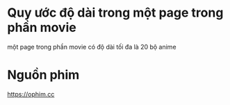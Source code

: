 # Quy ước độ dài trong một page trong phần movie
một page trong phần movie có độ dài tối đa là 20 bộ anime

# Nguồn phim
https://ophim.cc 